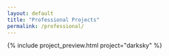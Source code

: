 ```yaml
---
layout: default
title: "Professional Projects"
permalink: /professional/
---
```


{% include project_preview.html project="darksky" %}

